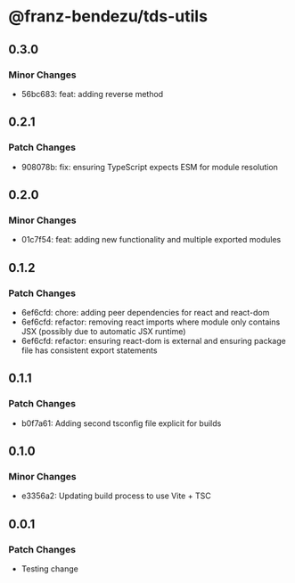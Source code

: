 # @franz-bendezu/tds-utils

## 0.3.0

### Minor Changes

- 56bc683: feat: adding reverse method

## 0.2.1

### Patch Changes

- 908078b: fix: ensuring TypeScript expects ESM for module resolution

## 0.2.0

### Minor Changes

- 01c7f54: feat: adding new functionality and multiple exported modules

## 0.1.2

### Patch Changes

- 6ef6cfd: chore: adding peer dependencies for react and react-dom
- 6ef6cfd: refactor: removing react imports where module only contains JSX (possibly due to automatic JSX runtime)
- 6ef6cfd: refactor: ensuring react-dom is external and ensuring package file has consistent export statements

## 0.1.1

### Patch Changes

- b0f7a61: Adding second tsconfig file explicit for builds

## 0.1.0

### Minor Changes

- e3356a2: Updating build process to use Vite + TSC

## 0.0.1

### Patch Changes

- Testing change
